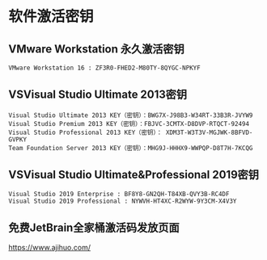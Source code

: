 # 软件激活密钥

## VMware Workstation 永久激活密钥
```
VMware Workstation 16 : ZF3R0-FHED2-M80TY-8QYGC-NPKYF
```
## VSVisual Studio Ultimate 2013密钥
```
Visual Studio Ultimate 2013 KEY（密钥）：BWG7X-J98B3-W34RT-33B3R-JVYW9
Visual Studio Premium 2013 KEY（密钥）：FBJVC-3CMTX-D8DVP-RTQCT-92494
Visual Studio Professional 2013 KEY（密钥）： XDM3T-W3T3V-MGJWK-8BFVD-GVPKY
Team Foundation Server 2013 KEY（密钥）：MHG9J-HHHX9-WWPQP-D8T7H-7KCQG
```
## VSVisual Studio Ultimate&Professional 2019密钥
```
Visual Studio 2019 Enterprise : BF8Y8-GN2QH-T84XB-QVY3B-RC4DF
Visual Studio 2019 Professional : NYWVH-HT4XC-R2WYW-9Y3CM-X4V3Y
```

## 免费JetBrain全家桶激活码发放页面
https://www.ajihuo.com/  
